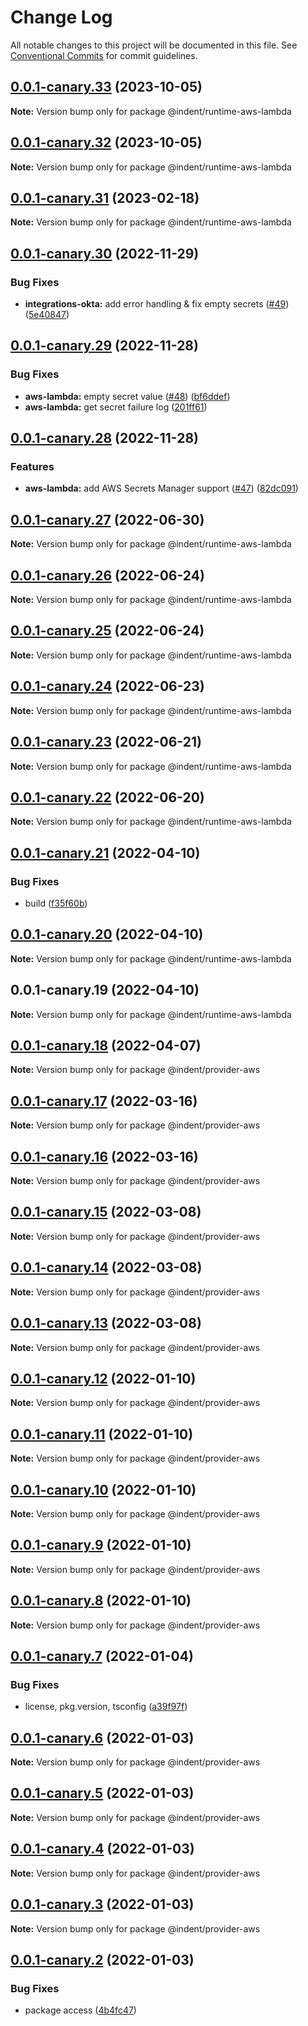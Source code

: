 # Change Log

All notable changes to this project will be documented in this file.
See [Conventional Commits](https://conventionalcommits.org) for commit guidelines.

## [0.0.1-canary.33](https://github.com/indentapis/integrations/compare/@indent/runtime-aws-lambda@0.0.1-canary.32...@indent/runtime-aws-lambda@0.0.1-canary.33) (2023-10-05)

**Note:** Version bump only for package @indent/runtime-aws-lambda





## [0.0.1-canary.32](https://github.com/indentapis/integrations/compare/@indent/runtime-aws-lambda@0.0.1-canary.31...@indent/runtime-aws-lambda@0.0.1-canary.32) (2023-10-05)

**Note:** Version bump only for package @indent/runtime-aws-lambda





## [0.0.1-canary.31](https://github.com/indentapis/integrations/compare/@indent/runtime-aws-lambda@0.0.1-canary.30...@indent/runtime-aws-lambda@0.0.1-canary.31) (2023-02-18)

**Note:** Version bump only for package @indent/runtime-aws-lambda





## [0.0.1-canary.30](https://github.com/indentapis/integrations/compare/@indent/runtime-aws-lambda@0.0.1-canary.29...@indent/runtime-aws-lambda@0.0.1-canary.30) (2022-11-29)


### Bug Fixes

* **integrations-okta:** add error handling & fix empty secrets ([#49](https://github.com/indentapis/integrations/issues/49)) ([5e40847](https://github.com/indentapis/integrations/commit/5e408476da926e1618291218716d7874e7e82e26))





## [0.0.1-canary.29](https://github.com/indentapis/integrations/compare/@indent/runtime-aws-lambda@0.0.1-canary.28...@indent/runtime-aws-lambda@0.0.1-canary.29) (2022-11-28)


### Bug Fixes

* **aws-lambda:** empty secret value ([#48](https://github.com/indentapis/integrations/issues/48)) ([bf6ddef](https://github.com/indentapis/integrations/commit/bf6ddeff96d488c478092058ecd18cbeab31b90f))
* **aws-lambda:** get secret failure log ([201ff61](https://github.com/indentapis/integrations/commit/201ff610ca14b921e3a247559815eb261985f60b))





## [0.0.1-canary.28](https://github.com/indentapis/integrations/compare/@indent/runtime-aws-lambda@0.0.1-canary.27...@indent/runtime-aws-lambda@0.0.1-canary.28) (2022-11-28)


### Features

* **aws-lambda:** add AWS Secrets Manager support ([#47](https://github.com/indentapis/integrations/issues/47)) ([82dc091](https://github.com/indentapis/integrations/commit/82dc0913c905743abfe8aa752350fcb79f62a354))





## [0.0.1-canary.27](https://github.com/indentapis/integrations/compare/@indent/runtime-aws-lambda@0.0.1-canary.26...@indent/runtime-aws-lambda@0.0.1-canary.27) (2022-06-30)

**Note:** Version bump only for package @indent/runtime-aws-lambda





## [0.0.1-canary.26](https://github.com/indentapis/integrations/compare/@indent/runtime-aws-lambda@0.0.1-canary.25...@indent/runtime-aws-lambda@0.0.1-canary.26) (2022-06-24)

**Note:** Version bump only for package @indent/runtime-aws-lambda





## [0.0.1-canary.25](https://github.com/indentapis/integrations/compare/@indent/runtime-aws-lambda@0.0.1-canary.24...@indent/runtime-aws-lambda@0.0.1-canary.25) (2022-06-24)

**Note:** Version bump only for package @indent/runtime-aws-lambda





## [0.0.1-canary.24](https://github.com/indentapis/integrations/compare/@indent/runtime-aws-lambda@0.0.1-canary.23...@indent/runtime-aws-lambda@0.0.1-canary.24) (2022-06-23)

**Note:** Version bump only for package @indent/runtime-aws-lambda





## [0.0.1-canary.23](https://github.com/indentapis/integrations/compare/@indent/runtime-aws-lambda@0.0.1-canary.22...@indent/runtime-aws-lambda@0.0.1-canary.23) (2022-06-21)

**Note:** Version bump only for package @indent/runtime-aws-lambda





## [0.0.1-canary.22](https://github.com/indentapis/integrations/compare/@indent/runtime-aws-lambda@0.0.1-canary.21...@indent/runtime-aws-lambda@0.0.1-canary.22) (2022-06-20)

**Note:** Version bump only for package @indent/runtime-aws-lambda





## [0.0.1-canary.21](https://github.com/indentapis/integrations/compare/@indent/runtime-aws-lambda@0.0.1-canary.20...@indent/runtime-aws-lambda@0.0.1-canary.21) (2022-04-10)


### Bug Fixes

* build ([f35f60b](https://github.com/indentapis/integrations/commit/f35f60be6050a9f50ae5617be3583c6454e0d5d9))





## [0.0.1-canary.20](https://github.com/indentapis/integrations/compare/@indent/runtime-aws-lambda@0.0.1-canary.19...@indent/runtime-aws-lambda@0.0.1-canary.20) (2022-04-10)

**Note:** Version bump only for package @indent/runtime-aws-lambda





## 0.0.1-canary.19 (2022-04-10)

**Note:** Version bump only for package @indent/runtime-aws-lambda





## [0.0.1-canary.18](https://github.com/indentapis/integrations/compare/@indent/provider-aws@0.0.1-canary.17...@indent/provider-aws@0.0.1-canary.18) (2022-04-07)

**Note:** Version bump only for package @indent/provider-aws





## [0.0.1-canary.17](https://github.com/indentapis/integrations/compare/@indent/provider-aws@0.0.1-canary.16...@indent/provider-aws@0.0.1-canary.17) (2022-03-16)

**Note:** Version bump only for package @indent/provider-aws





## [0.0.1-canary.16](https://github.com/indentapis/integrations/compare/@indent/provider-aws@0.0.1-canary.15...@indent/provider-aws@0.0.1-canary.16) (2022-03-16)

**Note:** Version bump only for package @indent/provider-aws





## [0.0.1-canary.15](https://github.com/indentapis/integrations/compare/@indent/provider-aws@0.0.1-canary.14...@indent/provider-aws@0.0.1-canary.15) (2022-03-08)

**Note:** Version bump only for package @indent/provider-aws





## [0.0.1-canary.14](https://github.com/indentapis/integrations/compare/@indent/provider-aws@0.0.1-canary.13...@indent/provider-aws@0.0.1-canary.14) (2022-03-08)

**Note:** Version bump only for package @indent/provider-aws





## [0.0.1-canary.13](https://github.com/indentapis/integrations/compare/@indent/provider-aws@0.0.1-canary.12...@indent/provider-aws@0.0.1-canary.13) (2022-03-08)

**Note:** Version bump only for package @indent/provider-aws





## [0.0.1-canary.12](https://github.com/indentapis/integrations/compare/@indent/provider-aws@0.0.1-canary.11...@indent/provider-aws@0.0.1-canary.12) (2022-01-10)

**Note:** Version bump only for package @indent/provider-aws





## [0.0.1-canary.11](https://github.com/indentapis/integrations/compare/@indent/provider-aws@0.0.1-canary.10...@indent/provider-aws@0.0.1-canary.11) (2022-01-10)

**Note:** Version bump only for package @indent/provider-aws





## [0.0.1-canary.10](https://github.com/indentapis/integrations/compare/@indent/provider-aws@0.0.1-canary.9...@indent/provider-aws@0.0.1-canary.10) (2022-01-10)

**Note:** Version bump only for package @indent/provider-aws





## [0.0.1-canary.9](https://github.com/indentapis/integrations/compare/@indent/provider-aws@0.0.1-canary.8...@indent/provider-aws@0.0.1-canary.9) (2022-01-10)

**Note:** Version bump only for package @indent/provider-aws





## [0.0.1-canary.8](https://github.com/indentapis/integrations/compare/@indent/provider-aws@0.0.1-canary.7...@indent/provider-aws@0.0.1-canary.8) (2022-01-10)

**Note:** Version bump only for package @indent/provider-aws





## [0.0.1-canary.7](https://github.com/indentapis/integrations/compare/@indent/provider-aws@0.0.1-canary.6...@indent/provider-aws@0.0.1-canary.7) (2022-01-04)


### Bug Fixes

* license, pkg.version, tsconfig ([a39f97f](https://github.com/indentapis/integrations/commit/a39f97fdec58b3dbe34f87eedf6e74ea67a75c58))





## [0.0.1-canary.6](https://github.com/indentapis/integrations/compare/@indent/provider-aws@0.0.1-canary.5...@indent/provider-aws@0.0.1-canary.6) (2022-01-03)

**Note:** Version bump only for package @indent/provider-aws





## [0.0.1-canary.5](https://github.com/indentapis/integrations/compare/@indent/provider-aws@0.0.1-canary.4...@indent/provider-aws@0.0.1-canary.5) (2022-01-03)

**Note:** Version bump only for package @indent/provider-aws





## [0.0.1-canary.4](https://github.com/indentapis/integrations/compare/@indent/provider-aws@0.0.1-canary.3...@indent/provider-aws@0.0.1-canary.4) (2022-01-03)

**Note:** Version bump only for package @indent/provider-aws





## [0.0.1-canary.3](https://github.com/indentapis/integrations/compare/@indent/provider-aws@0.0.1-canary.2...@indent/provider-aws@0.0.1-canary.3) (2022-01-03)

**Note:** Version bump only for package @indent/provider-aws





## [0.0.1-canary.2](https://github.com/indentapis/integrations/compare/@indent/provider-aws@0.0.1-canary.1...@indent/provider-aws@0.0.1-canary.2) (2022-01-03)


### Bug Fixes

* package access ([4b4fc47](https://github.com/indentapis/integrations/commit/4b4fc47e037c49ddb79076d8d35acc438d6ef01b))
